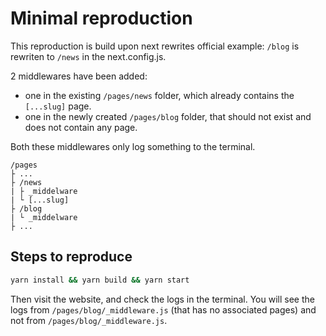 # Minimal reproduction

This reproduction is build upon next rewrites official example: `/blog` is rewriten to `/news` in the next.config.js.

2 middlewares have been added:

- one in the existing `/pages/news` folder, which already contains the `[...slug]` page.
- one in the newly created `/pages/blog` folder, that should not exist and does not contain any page.

Both these middlewares only log something to the terminal.

```
/pages
├ ...
├ /news
| ├ _middelware
| └ [...slug]
├ /blog
| └ _middelware
├ ...
```

## Steps to reproduce

```bash
yarn install && yarn build && yarn start
```

Then visit the website, and check the logs in the terminal. You will see the logs from `/pages/blog/_middleware.js` (that has no associated pages) and not from `/pages/blog/_middleware.js`.
